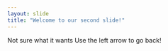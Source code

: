 ```yaml
---
layout: slide
title: "Welcome to our second slide!"
---
```

Not sure what it wants
Use the left arrow to go back!
